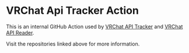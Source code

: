 # VRChat Api Tracker Action

This is an internal GitHub Action used by [VRChat API Tracker](https://github.com/kemocade/Kemocade.Vrc.Api.Tracker) and [VRChat API Reader](https://github.com/kemocade/Kemocade.Vrc.Api.Reader).

Visit the repositories linked above for more information.
